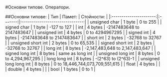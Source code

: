 #Основни типове. Оператори.


##Основни типове:
|          Тип           |  Памет:  |     Стойности:                 |
|:----------------------:|:-------:|:-------------------------------:|
|      unsigned char     |  1 byte |             0 to 255            |
|       signed char      |  1 byte |           -127 to 127           |
|           int          | 4 bytes |    -2147483648 to 2147483647    |
|      unsigned int      | 4 bytes |         0 to 4294967295         |
|       signed int       | 4 bytes |    -2147483648 to 2147483647    |
|        short int       | 2 bytes |         -32768 to 32767         |
|   unsigned short int   | 2 bytes |           0 to 65,535           |
|    signed short int    | 2 bytes |         -32768 to 32767         |
|        long int        | 8 bytes | -2,147,483,648 to 2,147,483,647 |
|     signed long int    | 8 bytes |         same as long int        |
|    unsigned long int   | 8 bytes |        0 to 4,294,967,295       |
|      long long int     | 8 bytes |       -(2^63) to (2^63)-1       |
| unsigned long long int | 8 bytes | 0 to 18,446,744,073,709,551,615 |
| float                  | 4 bytes |                                 |
| double                 | 4 bytes |                                 |
| bool                   | 1 bytes |            0 to 1               |

